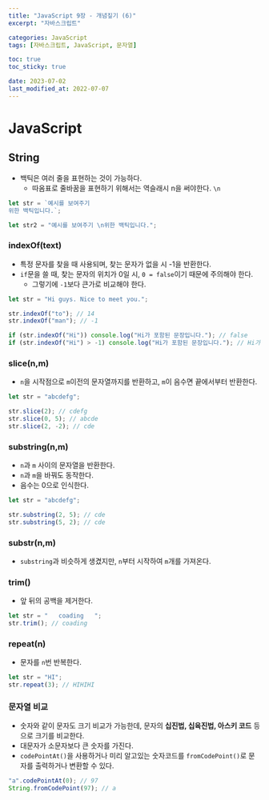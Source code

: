```yaml
---
title: "JavaScript 9장 - 개념짚기 (6)"
excerpt: "자바스크립트"

categories: JavaScript
tags: [자바스크립트, JavaScript, 문자열]

toc: true
toc_sticky: true

date: 2023-07-02
last_modified_at: 2022-07-07
---
```


# JavaScript

## String

- 백틱은 여러 줄을 표현하는 것이 가능하다.
  - 따옴표로 줄바꿈을 표현하기 위해서는 역슬래시 n을 써야한다. `\n`

```js
let str = `예시를 보여주기
위한 백틱입니다.`;

let str2 = "예시를 보여주기 \n위한 백틱입니다.";
```

### indexOf(text)

- 특정 문자를 찾을 때 사용되며, 찾는 문자가 없을 시 -1을 반환한다.
- `if`문을 쓸 때, 찾는 문자의 위치가 0일 시, `0 = false`이기 때문에 주의해야 한다.
  - 그렇기에 `-1`보다 큰가로 비교해야 한다.

```js
let str = "Hi guys. Nice to meet you.";

str.indexOf("to"); // 14
str.indexOf("man"); // -1

if (str.indexOf("Hi")) console.log("Hi가 포함된 문장입니다."); // false
if (str.indexOf("Hi") > -1) console.log("Hi가 포함된 문장입니다."); // Hi가 포함된 문장입니다.
```

### slice(n,m)

- `n`을 시작점으로 `m`이전의 문자열까지를 반환하고, `m`이 음수면 끝에서부터 반환한다.

```js
let str = "abcdefg";

str.slice(2); // cdefg
str.slice(0, 5); // abcde
str.slice(2, -2); // cde
```

### substring(n,m)

- `n`과 `m` 사이의 문자열을 반환한다.
- `n`과 `m`을 바꿔도 동작한다.
- 음수는 0으로 인식한다.

```js
let str = "abcdefg";

str.substring(2, 5); // cde
str.substring(5, 2); // cde
```

### substr(n,m)

- `substring`과 비슷하게 생겼지만, `n`부터 시작하여 `m`개를 가져온다.

### trim()

- 앞 뒤의 공백을 제거한다.

```js
let str = "   coading   ";
str.trim(); // coading
```

### repeat(n)

- 문자를 `n`번 반복한다.

```js
let str = "HI";
str.repeat(3); // HIHIHI
```

### 문자열 비교

- 숫자와 같이 문자도 크기 비교가 가능한데, 문자의 **십진법, 십육진법, 아스키 코드** 등으로 크기를 비교한다.
- 대문자가 소문자보다 큰 숫자를 가진다.
- `codePointAt()`을 사용하거나 미리 알고있는 숫자코드를 `fromCodePoint()`로 문자를 출력하거나 변환할 수 있다.

```js
"a".codePointAt(0); // 97
String.fromCodePoint(97); // a
```
